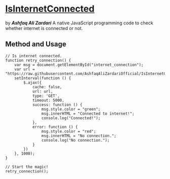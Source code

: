# [IsInternetConnected](IsInternetConnected.github.io) 
by ***Ashfaq Ali Zardari*** 
A native JavaScript programming code to check whether internet is connected or not.

## Method and Usage
```
// Is internet connected.
function retry_connection() {
    var msg = document.getElementById("internet_connection");
    var url = "https://raw.githubusercontent.com/AshfaqAliZardariOfficial/IsInternetConnected.github.io/master/1x1.png";
    setInterval(function () {
        $.ajax({
            cache: false,
            url: url,
            type: 'GET',
            timeout: 5000,
            success: function () {
                msg.style.color = "green";
                msg.innerHTML = "Connected to internet!";
                console.log("Connected!");
            },
            error: function () {
                msg.style.color = "red";
                msg.innerHTML = "No connection.";
                console.log("No connection.");
            }
        })
    }, 1000);
}

// Start the magic!
retry_connection();
```

